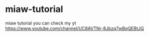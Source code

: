 # miaw-tutorial
miaw tutorial you can check my yt https://www.youtube.com/channel/UC8AVTNr-8Jbzq7wBqQEBtJQ

